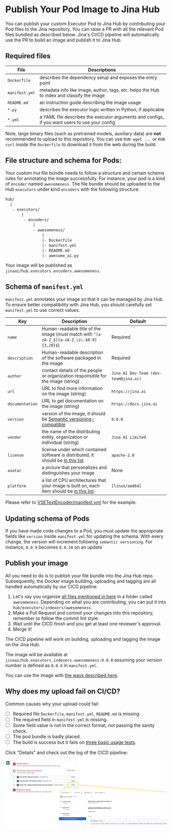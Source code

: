
# Publish Your Pod Image to Jina Hub

You can publish your custom Executor Pod to Jina Hub by contributing your Pod files to the Jina repository. You can raise a PR with all the relevant Pod files bundled as described below. Jina's CI/CD pipeline will automatically use the PR to build an image and publish it to Jina Hub.

## Required files

| File             | Descriptions                                                                                        |
|------------------|-----------------------------------------------------------------------------------------------------|
| `Dockerfile`     | describes the dependency setup and exposes the entry point                                          |
| `manifest.yml`   | metadata info like image, author, tags, etc. helps the Hub to index and classify the image          |
| `README.md`      | an instruction guide describing the image usage                                                     | 
| `*.py`           | describes the executor logic written in Python, if applicable                                       |
| `*.yml`          | a YAML file describes the executor arguments and configs, if you want users to use your config      |

Note, large binary files (such as pretrained models, auxiliary data) are **not** recommended to upload to this repository. You can use `RUN wget ...` or `RUN curl` inside the `Dockerfile` to download it from the web during the build.

## File structure and schema for Pods:

Your custom `Pod` file bundle needs to follow a structure and certain schema rules for annotating the image successfully.
For instance, your pod is a kind of `encoder` named `awesomeness`. The file bundle should be uploaded to the Hub `executors` under kind `encoders`
with the following structure:
```text
hub/
  |
   - executors/
       |
        - encoders/
            |
            - awesomeness/
                |
                |- Dockerfile
                |- manifest.yml
                |- README.md
                |- awesome_ai.py
```

Your image will be published as `jinaai/hub.executors.encoders.awesomeness`.

## Schema of `manifest.yml`

`manifest.yml` annotates your image so that it can be managed by Jina Hub. To ensure better compatibility with Jina Hub, you should carefully set `manifest.yml` to use correct values.

| Key | Description | Default |
| --- | --- | --- |
| `name` | Human-readable title of the image (must match with `^[a-zA-Z_$][a-zA-Z_\s\-$0-9]{3,20}$`) | Required |
| `description` | Human-readable description of the software packaged in the image | Required |
| `author` | contact details of the people or organization responsible for the image (string) | `Jina AI Dev-Team (dev-team@jina.ai)` |
| `url` | URL to find more information on the image (string) | `https://jina.ai` |
| `documentation` | URL to get documentation on the image (string) | `https://docs.jina.ai` |
| `version` | version of the image, it should be [Semantic versioning-compatible](http://semver.org/) | `0.0.0` |
| `vendor` | the name of the distributing entity, organization or individual (string) | `Jina AI Limited` |
| `license` | license under which contained software is distributed, it should be [in this list](https://github.com/jina-ai/jina/blob/master/jina/resources/hub-builder/osi-approved.yml) | `apache-2.0` |
| `avatar` | a picture that personalizes and distinguishes your image | None |
| `platform` | a list of CPU architectures that your image is built on, each item should be [in this list](https://github.com/jina-ai/jina/blob/master/jina/resources/hub-builder/platforms.yml) | `[linux/amd64]` | 

Please refer to [VSETextEncoder/manifest.yml](https://github.com/jina-ai/jina-hub/blob/master/encoders/nlp/VSETextEncoder/manifest.yml) for the example.

## Updating schema of Pods

If you have made code changes to a Pod, you must update the appropriate fields like `version` inside `manifest.yml` for updating the schema. With every change,
the version will increment following `semantic versioning`. For instance, `0.0.9` becomes `0.0.10` on an update

## Publish your image

All you need to do is to publish your file bundle into the Jina Hub repo. Subsequently, the Docker image building, uploading and tagging are all handled automatically by our CICD pipeline. 

1. Let's say you organize [all files mentioned in here](#what-files-need-to-be-uploaded) in a folder called `awesomeness`. Depending on what you are contributing, you can put it into `hub/executors/indexers/awesomeness`.
2. Make a Pull Request and commit your changes into this repository, remember to follow the commit lint style.
3. Wait until the CICD finish and you get at least one reviewer's approval.
4. Merge it! 

The CICD pipeline will work on building, uploading and tagging the image on the Jina Hub.

The image will be available at `jinaai/hub.executors.indexers.awesomeness:0.0.0` assuming your version number is defined as `0.0.0` in `manifest.yml`.

You can use the image with [the ways described here](./use-your-pod.md).  


## Why does my upload fail on CI/CD?

Common causes why your upload could fail:

- [ ] Required file `Dockerfile`, `manifest.yml`, `README.md` is missing. 
- [ ] The required field in `manifest.yml` is missing.
- [ ] Some field value is not in the correct format, not passing the sanity check.
- [ ] The pod bundle is badly placed.
- [ ] The build is success but it fails on [three basic usage tests](./use-your-pod.md).

Click "Details" and check out the log of the CICD pipeline:

![](img/5f4181e9.png)
